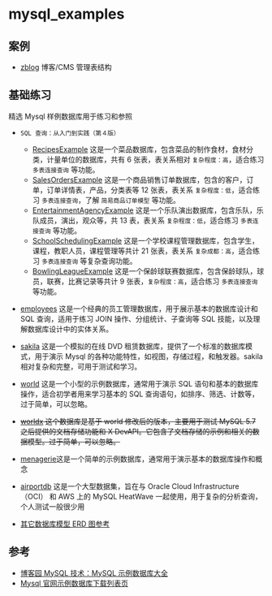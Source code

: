 # mysql_examples

## 案例

- [zblog](./zblog/README.md) 博客/CMS 管理表结构

## 基础练习

精选 Mysql 样例数据库用于练习和参照

- `SQL 查询：从入门到实践（第４版）`

  - [RecipesExample](./RecipesExample/README.md) 这是一个菜品数据库，包含菜品的制作食材，食材分类，计量单位的数据库，共有 6 张表，表关系相对 `复杂程度：高`，适合练习 `多表连接查询` 等功能。
  - [SalesOrdersExample](./SalesOrdersExample/README.md) 这是一个商品销售订单数据库，包含的客户，订单，订单详情表，产品，分类表等 12 张表，表关系 `复杂程度：低`，适合练习 `多表连接查询`，了解 `简易商品订单模型` 等功能。
  - [EntertainmentAgencyExample](./EntertainmentAgencyExample/README.md) 这是一个乐队演出数据库，包含乐队，乐队成员，演出，观众等，共 13 表，表关系 `复杂程度：低`，适合练习 `多表连接查询` 等功能。
  - [SchoolSchedulingExample](./SchoolSchedulingExample/README.md) 这是一个学校课程管理数据库，包含学生，课程，教职人员，课程管理等共计 21 张表，表关系 `复杂成都：高`，适合练习 `多表连接查询` 等复杂查询功能。
  - [BowlingLeagueExample](./BowlingLeagueExample/README.md) 这是一个保龄球联赛数据库，包含保龄球队，球员，联赛，比赛记录等共计 9 张表，`复杂程度：高`，适合练习 `多表连接查询` 等功能。

- [employees](./employees/README.md) 这是一个经典的员工管理数据库，用于展示基本的数据库设计和 SQL 查询，适用于练习 JOIN 操作、分组统计、子查询等 SQL 技能，以及理解数据库设计中的实体关系。
- [sakila](./sakila/README.md) 这是一个模拟的在线 DVD 租赁数据库，提供了一个标准的数据库模式，用于演示 Mysql 的各种功能特性，如视图，存储过程，和触发器。sakila 相对复杂和完整，可用于测试和学习。

- [world](./word/README.md) 这是一个小型的示例数据库，通常用于演示 SQL 语句和基本的数据库操作，适合初学者用来学习基本的 SQL 查询语句，如排序、筛选、计数等，过于简单，可以忽略。
- ~~[worldx](./worldx/README.md) 这个数据库是基于 world 修改后的版本，主要用于测试 MySQL 5.7 之后提供的文档存储功能和 X DevAPI。它包含了文档存储的示例和相关的数据模型。过于简单，可以忽略。~~
- [menagerie](./menagerie/README.md)这是一个简单的示例数据库，通常用于演示基本的数据库操作和概念
- [airportdb](./airportdb/README.md) 这是一个大型数据集，旨在与 Oracle Cloud Infrastructure （OCI） 和 AWS 上的 MySQL HeatWave 一起使用，用于复杂的分析查询，个人测试一般很少用
- [其它数据库模型 ERD 图参考](https://www.visual-paradigm.com/cn/guide/data-modeling/what-is-entity-relationship-diagram/)

## 参考

- [博客园 MySQL 技术：MySQL 示例数据库大全 ](https://www.cnblogs.com/mysqljs/p/18243559)
- [Mysql 官网示例数据库下载列表页](https://dev.mysql.com/doc/index-other.html)

